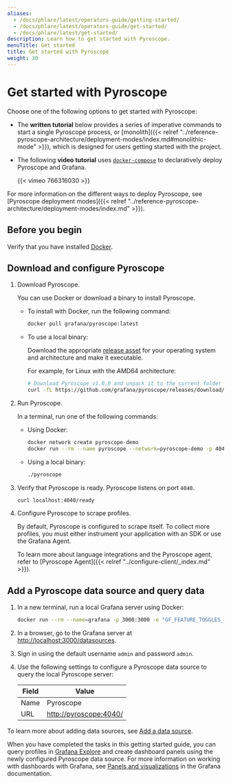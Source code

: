 ```yaml
---
aliases:
  - /docs/phlare/latest/operators-guide/getting-started/
  - /docs/phlare/latest/operators-guide/get-started/
  - /docs/phlare/latest/get-started/
description: Learn how to get started with Pyroscope.
menuTitle: Get started
title: Get started with Pyroscope
weight: 30
---
```


# Get started with Pyroscope

Choose one of the following options to get started with Pyroscope:

- The **written tutorial** below provides a series of imperative commands to start a single Pyroscope process, or [monolith]({{< relref "../reference-pyroscope-architecture/deployment-modes/index.md#monolithic-mode" >}}), which is designed for users getting started with the project.

- The following **video tutorial** uses [`docker-compose`](https://github.com/grafana/pyroscope/tree/main/tools/docker-compose) to declaratively deploy Pyroscope and Grafana.

  {{< vimeo 766316030 >}}

For more information on the different ways to deploy Pyroscope, see [Pyroscope deployment modes]({{< relref "../reference-pyroscope-architecture/deployment-modes/index.md" >}}).

## Before you begin

Verify that you have installed [Docker](https://docs.docker.com/engine/install/).

## Download and configure Pyroscope

1. Download Pyroscope.

    You can use Docker or download a binary to install Pyroscope.

    - To install with Docker, run the following command:

      ```bash
      docker pull grafana/pyroscope:latest
        ```

    - To use a local binary:

      Download the appropriate [release asset](https://github.com/grafana/pyroscope/releases/latest) for your operating system and architecture and make it executable.

      For example, for Linux with the AMD64 architecture:

        ```bash
      # Download Pyroscope v1.0.0 and unpack it to the current folder
      curl -fL https://github.com/grafana/pyroscope/releases/download/v1.0.0/pyroscope_1.0.0_linux_amd64.tar.gz | tar xvz
      ```

1. Run Pyroscope.

    In a terminal, run one of the following commands:

      - Using Docker:

        ```bash
        docker network create pyroscope-demo
        docker run --rm --name pyroscope --network=pyroscope-demo -p 4040:4040 grafana/pyroscope:latest
        ```

      - Using a local binary:

        ```bash
        ./pyroscope
        ```

1. Verify that Pyroscope is ready. Pyroscope listens on port `4040`.

      ```bash
      curl localhost:4040/ready
      ```

1. Configure Pyroscope to scrape profiles.

    By default, Pyroscope is configured to scrape itself.
    To collect more profiles, you must either instrument your application with an SDK or use the Grafana Agent.

    To learn more about language integrations and the Pyroscope agent, refer to [Pyroscope Agent]({{< relref "../configure-client/_index.md" >}}).

## Add a Pyroscope data source and query data

1. In a new terminal, run a local Grafana server using Docker:

    ```bash
    docker run --rm --name=grafana -p 3000:3000 -e "GF_FEATURE_TOGGLES_ENABLE=flameGraph" --network=pyroscope-demo grafana/grafana:main
    ```

1. In a browser, go to the Grafana server at [http://localhost:3000/datasources](http://localhost:3000/datasources).

1. Sign in using the default username `admin` and password `admin`.

1. Use the following settings to configure a Pyroscope data source to query the local Pyroscope server:

   | Field | Value                                                                |
   | ----- | -------------------------------------------------------------------- |
   | Name  | Pyroscope                                                            |
   | URL   | [http://pyroscope:4040/](http://pyroscope:4040/)                     |

  To learn more about adding data sources, see [Add a data source](/docs/grafana/latest/datasources/add-a-data-source/).

When you have completed the tasks in this getting started guide, you can query profiles in [Grafana Explore](/docs/grafana/latest/explore/)
and create dashboard panels using the newly configured Pyroscope data source. For more information on working with dashboards with Grafana, see [Panels and visualizations](/docs/grafana/latest/panels-visualizations/) in the Grafana documentation.
